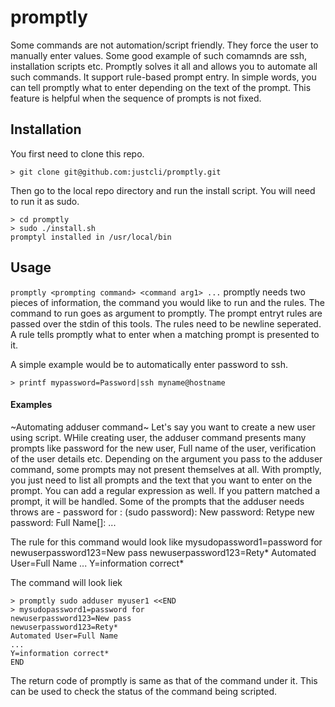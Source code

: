 # promptly
Some commands are not automation/script friendly. They force the user to manually enter values. Some good example of such comamnds are ssh, installation scripts etc. Promptly solves it all and allows you to automate all such commands. It support rule-based prompt entry. In simple words, you can tell promptly what to enter depending on the text of the prompt. This feature is helpful when the sequence of prompts is not fixed.

## Installation
You first need to clone this repo.
```
> git clone git@github.com:justcli/promptly.git
```
Then go to the local repo directory and run the install script. You will need to run it as sudo.
```
> cd promptly
> sudo ./install.sh
promptyl installed in /usr/local/bin
```

## Usage
`promptly <prompting command> <command arg1> ...`
promptly needs two pieces of information, the command you would like to run and the rules. The command to run goes as argument to promptly. The prompt entryt rules are passed over the stdin of this tools. The rules need to be newline seperated. A rule tells promptly what to enter when a matching prompt is presented to it.

A simple example would be to automatically enter password to ssh. 
```
> printf mypassword=Password|ssh myname@hostname
```
#### Examples
~Automating adduser command~
Let's say you want to create a new user using script. WHile creating user, the adduser command presents many prompts like password for the new user, Full name of the user, verification of the user details etc. Depending on the argument you pass to the adduser command, some prompts may not present themselves at all. With promptly, you just need to list all prompts and the text that you want to enter on the prompt. You can add a regular expression as well. If you pattern matched a prompt, it will be handled. Some of the prompts that the adduser needs throws are -
password for <username>: (sudo password):
New password:
Retype new password:
Full Name[]:
...

The rule for this command would look like
mysudopassword1=password for
newuserpassword123=New pass
newuserpassword123=Rety*
Automated User=Full Name
...
Y=information correct*

The command will look liek
```
> promptly sudo adduser myuser1 <<END
> mysudopassword1=password for
newuserpassword123=New pass
newuserpassword123=Rety*
Automated User=Full Name
...
Y=information correct*
END
```
The return code of promptly is same as that of the command under it. This can be used to check the status of the command being scripted.



